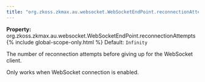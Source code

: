 ```yaml
---
title: "org.zkoss.zkmax.au.websocket.WebSocketEndPoint.reconnectionAttempts"
---
```


**Property:**
org.zkoss.zkmax.au.websocket.WebSocketEndPoint.reconnectionAttempts
{% include global-scope-only.html %}
Default:  `Infinity`

The number of reconnection attempts before giving up for the WebSocket
client.

Only works when WebSocket connection is enabled.
